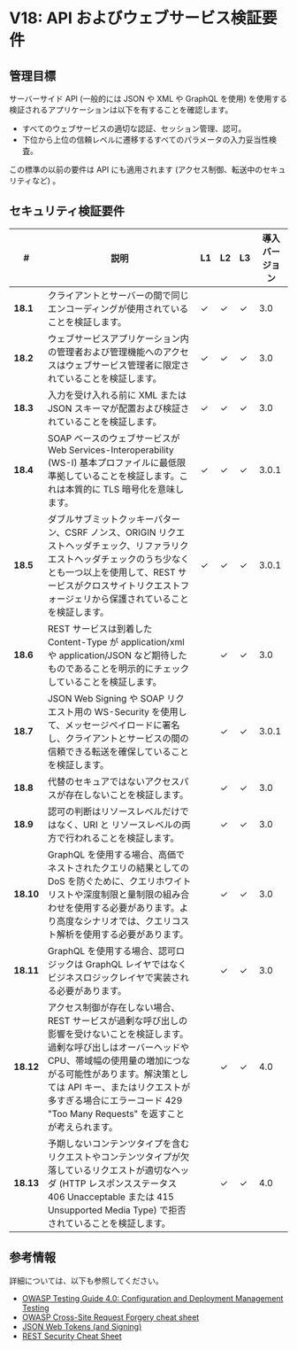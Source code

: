 # V18: API およびウェブサービス検証要件

## 管理目標

サーバーサイド API (一般的には JSON や XML や GraphQL を使用) を使用する検証されるアプリケーションは以下を有することを確認します。

* すべてのウェブサービスの適切な認証、セッション管理、認可。
* 下位から上位の信頼レベルに遷移するすべてのパラメータの入力妥当性検査。

この標準の以前の要件は API にも適用されます (アクセス制御、転送中のセキュリティなど) 。

## セキュリティ検証要件

| # | 説明 | L1 | L2 | L3 | 導入バージョン |
| --- | --- | --- | --- | -- | -- |
| **18.1** | クライアントとサーバーの間で同じエンコーディングが使用されていることを検証します。 | ✓ | ✓ | ✓ | 3.0 |
| **18.2** | ウェブサービスアプリケーション内の管理者および管理機能へのアクセスはウェブサービス管理者に限定されていることを検証します。 | ✓ | ✓ | ✓ | 3.0 |
| **18.3** | 入力を受け入れる前に XML または JSON スキーマが配置および検証されていることを検証します。 | ✓ | ✓ | ✓ | 3.0 |
| **18.4** | SOAP ベースのウェブサービスが Web Services-Interoperability (WS-I) 基本プロファイルに最低限準拠していることを検証します。これは本質的に TLS 暗号化を意味します。 | ✓ | ✓ | ✓ | 3.0.1 |
| **18.5** | ダブルサブミットクッキーパターン、CSRF ノンス、ORIGIN リクエストヘッダチェック、リファラリクエストヘッダチェックのうち少なくとも一つ以上を使用して、REST サービスがクロスサイトリクエストフォージェリから保護されていることを検証します。 | ✓ | ✓ | ✓ | 3.0.1 |
| **18.6** | REST サービスは到着した Content-Type が application/xml や application/JSON など期待したものであることを明示的にチェックしていることを検証します。 |  | ✓ | ✓ | 3.0 |
| **18.7** | JSON Web Signing や SOAP リクエスト用の WS-Security を使用して、メッセージペイロードに署名し、クライアントとサービスの間の信頼できる転送を確保していることを検証します。 |  | ✓ | ✓ | 3.0.1 |
| **18.8** | 代替のセキュアではないアクセスパスが存在しないことを検証します。 |  | ✓ | ✓ | 3.0 |
| **18.9** | 認可の判断はリソースレベルだけではなく、URI と リソースレベルの両方で行われることを検証します。 |  | ✓ | ✓ | 3.0 |
| **18.10** | GraphQL を使用する場合、高価でネストされたクエリの結果としての DoS を防ぐために、クエリホワイトリストや深度制限と量制限の組み合わせを使用する必要があります。より高度なシナリオでは、クエリコスト解析を使用する必要があります。 |  | ✓ | ✓ | 3.0 |
| **18.11** | GraphQL を使用する場合、認可ロジックは GraphQL レイヤではなくビジネスロジックレイヤで実装される必要があります。 |  | ✓ | ✓ | 3.0 |
| **18.12** | アクセス制御が存在しない場合、REST サービスが過剰な呼び出しの影響を受けないことを検証します。過剰な呼び出しはオーバーヘッドや CPU、帯域幅の使用量の増加につながる可能性があります。解決策としては API キー、またはリクエストが多すぎる場合にエラーコード 429 "Too Many Requests" を返すことが考えられます。 |  | ✓ | ✓ | 4.0 |
| **18.13** | 予期しないコンテンツタイプを含むリクエストやコンテンツタイプが欠落しているリクエストが適切なヘッダ (HTTP レスポンスステータス 406 Unacceptable または 415 Unsupported Media Type) で拒否されていることを検証します。 |  | ✓ | ✓ | 4.0 |


## 参考情報

詳細については、以下も参照してください。

* [OWASP Testing Guide 4.0: Configuration and Deployment Management Testing](https://www.owasp.org/index.php/Testing_for_configuration_management)
* [OWASP Cross-Site Request Forgery cheat sheet](https://www.owasp.org/index.php/Cross-Site_Request_Forgery_(CSRF)_Prevention_Cheat_Sheet)
* [JSON Web Tokens (and Signing)](https://jwt.io/)
* [REST Security Cheat Sheet](https://www.owasp.org/index.php/REST_Security_Cheat_Sheet)

